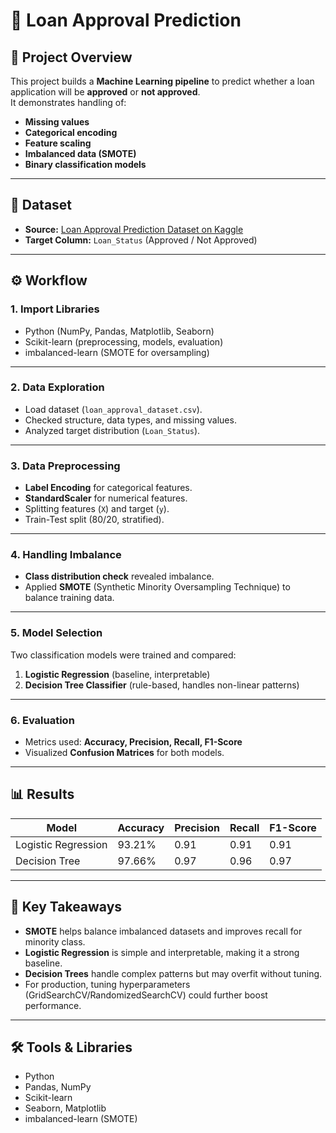 # 🏦 Loan Approval Prediction

## 📌 Project Overview
This project builds a **Machine Learning pipeline** to predict whether a loan application will be **approved** or **not approved**.  
It demonstrates handling of:
- **Missing values**
- **Categorical encoding**
- **Feature scaling**
- **Imbalanced data (SMOTE)**
- **Binary classification models**

---

## 📂 Dataset
- **Source:** [Loan Approval Prediction Dataset on Kaggle](https://www.kaggle.com/datasets/architsharma01/loan-approval-prediction-dataset)  
- **Target Column:** `Loan_Status` (Approved / Not Approved)

---

## ⚙️ Workflow

### **1. Import Libraries**
- Python (NumPy, Pandas, Matplotlib, Seaborn)  
- Scikit-learn (preprocessing, models, evaluation)  
- imbalanced-learn (SMOTE for oversampling)

---

### **2. Data Exploration**
- Load dataset (`loan_approval_dataset.csv`).  
- Checked structure, data types, and missing values.  
- Analyzed target distribution (`Loan_Status`).  

---

### **3. Data Preprocessing**
- **Label Encoding** for categorical features.  
- **StandardScaler** for numerical features.  
- Splitting features (`X`) and target (`y`).  
- Train-Test split (80/20, stratified).  

---

### **4. Handling Imbalance**
- **Class distribution check** revealed imbalance.  
- Applied **SMOTE** (Synthetic Minority Oversampling Technique) to balance training data.  

---

### **5. Model Selection**
Two classification models were trained and compared:
1. **Logistic Regression** (baseline, interpretable)  
2. **Decision Tree Classifier** (rule-based, handles non-linear patterns)  

---

### **6. Evaluation**
- Metrics used: **Accuracy, Precision, Recall, F1-Score**  
- Visualized **Confusion Matrices** for both models.  

---

## 📊 Results
| Model               | Accuracy | Precision | Recall | F1-Score |
|---------------------|----------|-----------|--------|----------|
| Logistic Regression  | 93.21%   | 0.91      | 0.91   | 0.91     |
| Decision Tree        | 97.66%   | 0.97      | 0.96   | 0.97     |

---

## 🚀 Key Takeaways
- **SMOTE** helps balance imbalanced datasets and improves recall for minority class.  
- **Logistic Regression** is simple and interpretable, making it a strong baseline.  
- **Decision Trees** handle complex patterns but may overfit without tuning.  
- For production, tuning hyperparameters (GridSearchCV/RandomizedSearchCV) could further boost performance.  

---

## 🛠️ Tools & Libraries
- Python  
- Pandas, NumPy  
- Scikit-learn  
- Seaborn, Matplotlib  
- imbalanced-learn (SMOTE)  
